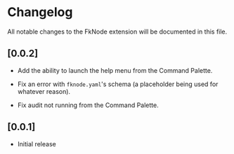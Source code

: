 # Changelog

All notable changes to the FkNode extension will be documented in this file.

## [0.0.2]

- Add the ability to launch the help menu from the Command Palette.

- Fix an error with `fknode.yaml`'s schema (a placeholder being used for whatever reason).
- Fix audit not running from the Command Palette.

## [0.0.1]

- Initial release
